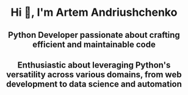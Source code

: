 <h1 align="center">Hi 👋, I'm Artem Andriushchenko </h1>
<h2 align="center">Python Developer passionate about crafting efficient and maintainable code</h2>
<h2 align="center">Enthusiastic about leveraging Python's versatility across various domains, from web development to data science and automation</h2>
